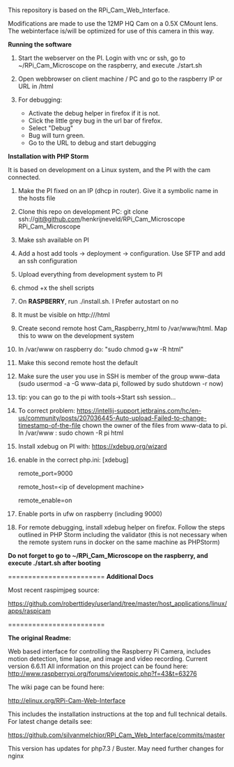 This repository is based on the RPi_Cam_Web_Interface.

Modifications are made to use the 12MP HQ Cam on a 0.5X CMount lens.
The webinterface is/will be optimized for use of this camera in this way.

**Running the software**

1) Start the webserver on the PI. Login with vnc or ssh, go to ~/RPi_Cam_Microscope on the raspberry, and execute ./start.sh

2) Open webbrowser on client machine / PC and go to the raspberry IP or URL in /html

3) For debugging:
    - Activate the debug helper in firefox if it is not.
    - Click the little grey bug in the url bar of firefox. 
    - Select "Debug"
    - Bug will turn green.
    - Go to the URL to debug and start debugging
    


**Installation with PHP Storm**

It is based on development on a Linux system, and the PI with the cam connected.

1) Make the PI fixed on an IP (dhcp in router). Give it a symbolic name in the hosts file
2) Clone this repo on development PC: git clone ssh://git@github.com/henkrijneveld/RPi_Cam_Microscope RPi_Cam_Microscope
3) Make ssh available on PI
4) Add a host add tools -> deployment -> configuration. Use SFTP and add an ssh configuration
5) Upload everything from development system to PI
6) chmod +x the shell scripts
7) On **RASPBERRY**, run ./install.sh. I Prefer autostart on no
8) It must be visible on http://<ip raspberry>/html
9) Create second remote host Cam_Raspberry_html to /var/www/html. Map this to www on the development system
10) In /var/www on raspberry do: "sudo chmod g+w -R html"
11) Make this second remote host the default
12) Make sure the user you use in SSH is member of the group www-data (sudo usermod -a -G www-data pi, followed by sudo shutdown -r now)
13) tip: you can go to the pi with tools->Start ssh session...
14) To correct problem: https://intellij-support.jetbrains.com/hc/en-us/community/posts/207036445-Auto-upload-Failed-to-change-timestamp-of-the-file
chown the owner of the files from www-data to pi. In /var/www : sudo chown -R pi html
15) Install xdebug on PI with: https://xdebug.org/wizard
16) enable in the correct php.ini:
    [xdebug]
    
    remote_port=9000
    
    remote_host=\<ip of development machine\>
    
    remote_enable=on
    
17) Enable ports in ufw on raspberry (including 9000)
18) For remote debugging, install xdebug helper on firefox. Follow the steps outlined in PHP Storm including the validator 
(this is not necessary when the remote system runs in docker on the same machine as PHPStorm)

**Do not forget to go to ~/RPi_Cam_Microscope on the raspberry, and execute ./start.sh after booting**

========================
**Additional Docs**

Most recent raspimjpeg source:

https://github.com/roberttidey/userland/tree/master/host_applications/linux/apps/raspicam



========================

**The original Readme:**

Web based interface for controlling the Raspberry Pi Camera, includes motion detection, time lapse, and image and video recording.
Current version 6.6.11
All information on this project can be found here: http://www.raspberrypi.org/forums/viewtopic.php?f=43&t=63276

The wiki page can be found here:

http://elinux.org/RPi-Cam-Web-Interface

This includes the installation instructions at the top and full technical details.
For latest change details see:

https://github.com/silvanmelchior/RPi_Cam_Web_Interface/commits/master
  
This version has updates for php7.3 / Buster. May need further changes for nginx
